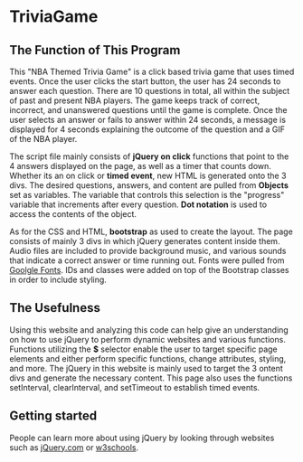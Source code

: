 # TriviaGame

## The Function of This Program
This "NBA Themed Trivia Game" is a click based trivia game that uses timed events. Once the user clicks the start button, the user has 24 seconds to answer each question. There are 10 questions in total, all within the subject of past and present NBA players. The game keeps track of correct, incorrect, and unanswered questions until the game is complete. Once the user selects an answer or fails to answer within 24 seconds, a message is displayed for 4 seconds explaining the outcome of the question and a GIF of the NBA player.

The script file mainly consists of **jQuery on click** functions that point to the 4 answers displayed on the page, as well as a timer that counts down. Whether its an on click or **timed event**, new HTML is generated onto the 3 divs. The desired questions, answers, and content are pulled from **Objects** set as variables. The variable that controls this selection is the "progress" variable that increments after every question. **Dot notation** is used to access the contents of the object.

As for the CSS and HTML, **bootstrap** as used to create the layout. The page consists of mainly 3 divs in which jQuery generates content inside them. Audio files are included to provide background music, and various sounds that indicate a correct answer or time running out. Fonts were pulled from [Goolgle Fonts](fonts.google.com). IDs and classes were added on top of the Bootstrap classes in order to include styling.


## The Usefulness
Using this website and analyzing this code can help give an understanding on how to use jQuery to perform dynamic websites and various functions. Functions utilizing the **$** selector enable the user to target specific page elements and either perform specific functions, change attributes, styling, and more. The jQuery in this website is mainly used to target the 3 ontent divs and generate the necessary content. This page also uses the functions setInterval, clearInterval, and setTimeout to establish timed events.


## Getting started
People can learn more about using jQuery by looking through websites such as [jQuery.com](https://www.jquery.com/) or [w3schools](https://www.w3schools.com/jquery/default.asp).